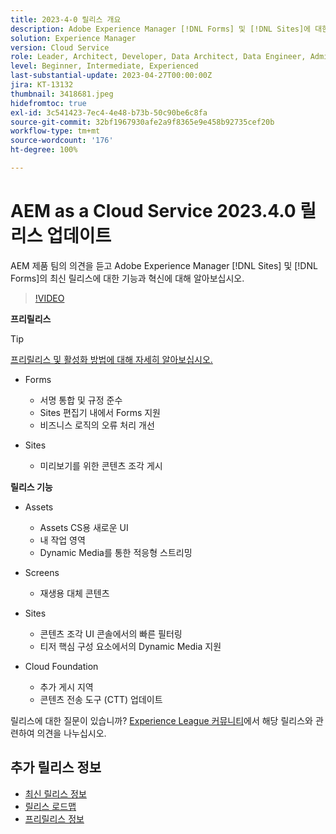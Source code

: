```yaml
---
title: 2023-4-0 릴리스 개요
description: Adobe Experience Manager [!DNL Forms] 및 [!DNL Sites]에 대한 2023-2-0 릴리스의 최신 기능과 혁신에 대해 알아보십시오.
solution: Experience Manager
version: Cloud Service
role: Leader, Architect, Developer, Data Architect, Data Engineer, Admin, User
level: Beginner, Intermediate, Experienced
last-substantial-update: 2023-04-27T00:00:00Z
jira: KT-13132
thumbnail: 3418681.jpeg
hidefromtoc: true
exl-id: 3c541423-7ec4-4e48-b73b-50c90be6c8fa
source-git-commit: 32bf1967930afe2a9f8365e9e458b92735cef20b
workflow-type: tm+mt
source-wordcount: '176'
ht-degree: 100%

---
```


# AEM as a Cloud Service 2023.4.0 릴리스 업데이트

AEM 제품 팀의 의견을 듣고 Adobe Experience Manager [!DNL Sites] 및 [!DNL Forms]의 최신 릴리스에 대한 기능과 혁신에 대해 알아보십시오.

>[!VIDEO](https://video.tv.adobe.com/v/3418681/?learn=on)

**프리릴리스**

>[!TIP]
>
>[프리릴리스 및 활성화 방법에 대해 자세히 알아보십시오.](https://experienceleague.adobe.com/docs/experience-manager-cloud-service/content/release-notes/prerelease.html)

* Forms
   * 서명 통합 및 규정 준수
   * Sites 편집기 내에서 Forms 지원
   * 비즈니스 로직의 오류 처리 개선

* Sites
   * 미리보기를 위한 콘텐츠 조각 게시

**릴리스 기능**

* Assets
   * Assets CS용 새로운 UI
   * 내 작업 영역
   * Dynamic Media를 통한 적응형 스트리밍

* Screens
   * 재생용 대체 콘텐츠

* Sites
   * 콘텐츠 조각 UI 콘솔에서의 빠른 필터링
   * 티저 핵심 구성 요소에서의 Dynamic Media 지원

* Cloud Foundation
   * 추가 게시 지역
   * 콘텐츠 전송 도구 (CTT) 업데이트

릴리스에 대한 질문이 있습니까?  [Experience League 커뮤니티](https://adobe.ly/3KCfab0)에서 해당 릴리스와 관련하여 의견을 나누십시오.

## 추가 릴리스 정보

* [최신 릴리스 정보](https://experienceleague.adobe.com/docs/experience-manager-cloud-service/content/release-notes/home.html?lang=ko-KR)
* [릴리스 로드맵](https://experienceleague.adobe.com/docs/experience-manager-release-information/aem-release-updates/update-releases-roadmap.html?lang=ko-KR)
* [프리릴리스 정보](https://experienceleague.adobe.com/docs/experience-manager-cloud-service/content/release-notes/prerelease.html?lang=ko-KR)

